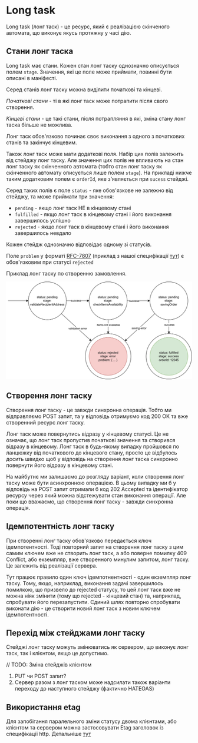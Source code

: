 # Long task

Long task (лонг таск) - це ресурс, який є реалізацією скінченого автомата, що виконує якусь протяжну у часі дію. 

## Стани лонг таска
Long task має стани. Кожен стан лонг таску однозначно описується полем `stage`. Значення, які це поле може приймати, 
повинні бути описані в маніфесті.

Серед станів лонг таску можна виділити початкові та кінцеві.

*Початкові стани* - ті в які лонг таск може потрапити після свого створення. 

*Кінцеві стани* - це такі стани, після потрапляння в які, зміна стану лонг таска більше не можлива.

Лонг таск обов'язково починає своє виконання з одного з початкових станів та закінчує кінцевим.

Також лонг таск може мати додаткові поля. Набір цих полів залежить від стейджу лонг таску. Але значення цих полів
не впливають на стан лонг таску як скінченного автомата (тобто стан лонг таску як скінченного автомату описується
лише полем `stage`). На прикладі нижче таким додатковим полем є `orderId`, яке з'являється при `sucess` стейджі.

Серед таких полів є поле `status` - яке обов'язкове не залежно від стейджу, та може приймати три значення:
- `pending` - якщо лонг таск НЕ в кінцевому стані
- `fulfilled` - якщо лонг таск в кінцевому стані і його виконання завершилось успішно
- `rejected` - якщо лонг таск в кінцевому стані і його виконання завершилось невдало

Кожен стейдж однозначно відповідає одному зі статусів.

Поле `problem` у форматі [RFC-7807](https://www.rfc-editor.org/rfc/rfc7807) (приклад з нашої специфікації [тут](https://github.com/rollun-com/rollun-openapi/blob/specification/docs/questions.md#1162-%D1%84%D0%BE%D1%80%D0%BC%D0%B0%D1%82-%D0%BE%D0%BF%D0%B8%D1%81%D1%83-%D0%BF%D0%BE%D0%BC%D0%B8%D0%BB%D0%BA%D0%B8)) 
є обов'язковим при статусі `rejected`

Приклад лонг таску по створенню замовлення.

![Order creating stages](img/specification/creating-order-stages.jpg)

## Створення лонг таску

Створення лонг таску - це завжди синхронна операція. Тобто ми відправляємо POST запит, та у відповідь отримуємо
код 200 OK та вже створенний ресурс лонг таску. 

Лонг таск може повернутись відразу у кінцевому статусі. Це не означає, що лонг таск пропустив початкові значення та 
створився відразу в кінцевому. Лонг таск в будь-якому випадку пройшовся по ланцюжку від початкового до кінцевого стану,
просто це відбулось досить швидко щоб у відповідь на створення лонг таска синхронно повернути його відразу в кінцевому
стані.

На майбутнє ми залишаємо до розгляду варіант, коли створення лонг таску може бути асинхронною операцією. В цьому випадку 
ми б у відповідь на POST запит отримали б код 202 Accepted та ідентифікатор ресурсу через який можна відстежувати стан 
виконання операції. Але поки що вважаємо, що створення лонг таску - завжди синхронна операція.

## Ідемпотентність лонг таску

При створенні лонг таску обов'язково передається ключ ідемпотентності. Тоді повторний запит на створення лонг таску з 
цим самим ключем вже не створить лонг таск, а або поверне помилку 409 Conflict, або екземпляр, вже створенного минулим 
запитом, лонг таску. Це залежить від реалізації сервера.

Тут працює правило один ключ ідемпотнентності - один екземпляр лонг таску. Тому, якщо, наприклад, виконання задачі 
завершилось помилкою, що призвело до rejected статусу, то цей лонг таск вже не можна ніяк змінити (тому що rejected - 
кінцевий стан) та, наприклад, спробувати його перезапустити. Єдиний шлях повторно спробувати виконати дію - це створити 
новий лонг таск з новим ключем ідемпотентності.

## Перехід між стейджами лонг таску

Стейджі лонг таску можуть змінюватись як сервером, що виконує лонг таск, так і клієнтом, якщо це допустимо.

// TODO: Зміна стейджів клієнтом
1. PUT чи POST запит?
2. Сервер разом з лонг таском може надсилати також варіанти переходу до наступного стейджу (фактично HATEOAS)

## Використання etag

Для запобігання паралельного зміни статусу двома клієнтами, або клієнтом та сервером можна застосовувати Etag заголовок
із специфікації http. Детальніше [тут](https://developer.mozilla.org/ru/docs/Web/HTTP/Headers/ETag)